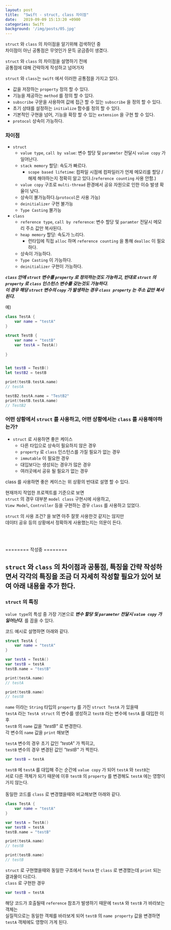```yaml
---
layout: post
title:  "Swift - struct, class 차이점"
date:   2019-09-09 15:13:20 +0900
categories: Swift
background: '/img/posts/05.jpg'
---
```


`struct` 와 `class` 의 차이점을 알기위해 검색하던 중  
차이점이 아닌 공통점은 무엇인가 문득 궁금증이 생겼다.  

`struct` 와 `class` 의 차이점을 설명하기 전에  
공통점에 대해 간략하게 작성하고 넘어가자  

`struct` 와 `class`는 `swift` 에서 이러한 공통점을 가지고 있다.  

* 값을 저장하는 `property` 정의 할 수 있다.
* 기능을 제공하는 `method` 를 정의 할 수 있다.
* `subscribe` 구문을 사용하여 값에 접근 할 수 있는 `subscribe` 을 정의 할 수 있다.
* 초기 상태를 설정하는 `initialize` 함수를 정의 할 수 있다.
* 기본적인 구현을 넘어, 기능을 확장 할 수 있는 `extension` 을 구현 할 수 있다.
* `protocol` 상속이 가능하다.


### 차이점

* `struct`
    * `value type`, `call by value`: 변수 할당 및 `parameter` 전달시 `value copy` 가 일어난다.
    * `stack memory` 할당: 속도가 빠르다.
        * `scope based lifetime`: 컴파일 시점에 컴파일러가 언제 메모리를 할당 / 해제 해야하는지 정확히 알고 있다.(`reference counting` 사용 안함.)
    * `value copy` 구조로 `multi-thread` 환경에서 공유 자원으로 인한 이슈 발생 확율이 낮다.
    * 상속이 불가능하다.(`protocol`은 사용 가능)
    * `deinitializer` 구현 불가능
    * `Type Casting` 불가능
* `class`
    * `reference type`, `call by reference`: 변수 할당 및 `paramter` 전달시 메모리 주소 값만 복사된다.
    * `heap memory` 할당: 속도가 느리다.
        * 런타임에 직접 `alloc` 하며 `reference counting` 을 통해 `dealloc` 이 필요하다.
    * 상속이 가능하다.
    * `Type Casting` 이 가능하다.
    * `deinitializer` 구현이 가능하다.

__*`class` 안에 `struct` 변수를 `property` 로 정의하는것도 가능하고, 반대로 `struct` 의 `property` 로 `class` 인스턴스 변수를 갖는것도 가능하다.  
이 경우 해당 `struct` 변수의 `copy` 가 발생하는 경우 `class property` 는 주소 값만 복사된다.*__

예)
```swift
class TestA {
    var name = "testA"
}

struct TestB {
    var name = "testB"
    var testA = TestA()
    
}


let testB = TestB()
let testB2 = testB

print(testB.testA.name)
// testA

testB2.testA.name = "TestB2"
print(testB.testA.name)
// TestB2
```

### 어떤 상황에서 `struct` 를 사용하고, 어떤 상황에서는 `class` 를 사용해야하는가?

* `struct` 로 사용하면 좋은 케이스
    * 다른 타입으로 상속이 필요하지 않은 경우
    * `property` 로 `class` 인스턴스를 가질 필요가 없는 경우
    * `immutable` 이 필요한 경우
    * 대입보다는 생성되는 경우가 많은 경우
    * 여러곳에서 공유 될 필요가 없는 경우

class 를 사용하면 좋은 케이스는 위 상황의 반대로 설명 할 수 있다.


현재까지 작업한 프로젝트를 기준으로 보면  
`struct` 의 경우 대부분 `model class` 구현시에 사용하고,  
`View Model`, `Controller` 등을 구현하는 경우 `class` 를 사용하고 있었다.

`struct` 의 사용 조건? 을 보면 아주 잘못 사용한것 같지는 않지만  
데이터 공유 등의 상황에서 정확하게 사용했는지는 의문이 든다.  
<br>
<br><br>

======== 작성중 ========
## `struct` 와 `class` 의 차이점과 공통점, 특징을 간략 작성하면서 각각의 특징을 조금 더 자세히 작성할 필요가 있어 보여 아래 내용을 추가 한다.

### `struct` 의 특징

`value type`의 특성 중 가장 기본으로 __*변수 할당 및 `parameter` 전달시 `value copy` 가 일어난다.*__ 를 꼽을 수 있다.

코드 예시로 설명하면 아래와 같다.

```swift
struct TestA {
    var name = "testA"
}

var testA = TestA()
var testB = testA
testB.name = "testB"

print(testA.name)
// testA

print(testB.name)
// testB
```

`name` 이라는 `String` 타입의 `property` 를 가진 `struct TestA` 가 있을때  
`testA` 라는 `TestA struct` 의  변수를 생성하고
`testB` 라는 변수에 `testA` 를 대입한 이후  
`testB` 의 `name` 값을 _"testB"_ 로 변경한다.  
각 변수의 `name` 값을 `print` 해보면

`testA` 변수의 경우 초기 값인 _"testA"_ 가 찍히고,  
`testB` 변수의 경우 변경된 값인 _"testB"_ 가 찍힌다.  

```swift
var testB = testA
```
`testB` 에 `testA` 를 대입해 주는 순간에 `value copy` 가 되어 `testA` 와 `testB`는  
서로 다른 객체가 되기 때문에 이후 `testB` 의 `property` 를 변경해도 `testA` 에는 영향이 가지 않는다.  
<br>
동일한 코드를 `class` 로 변경했을때와 비교해보면 아래와 같다.  

```swift
class TestA {
    var name = "testA"
}

var testA = TestA()
var testB = testA
testB.name = "testB"

print(testA.name)
// testB

print(testB.name)
// testB
```

`struct` 로 구현했을때와 동일한 구조에서 `TestA` 만 `class` 로 변경했는데 `print` 되는 결과물이 다르다.  
`class` 로 구현한 경우
```swift
var testB = testA
```
해당 코드가 호출될때 `reference` 참조가 발생하기 때문에 `testA` 와 `testB` 가 바라보는 객체는  
실질적으로는 동일한 객체를 바라보게 되어 `testB` 의 `name property` 값을 변경하면  
`testA` 객체에도 영향이 가게 된다.